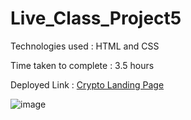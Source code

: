 # Live_Class_Project5

Technologies used : HTML and CSS

Time taken to complete : 3.5 hours

Deployed Link : [Crypto Landing Page](https://tangerine-unicorn-e8d073.netlify.app/)

![image](https://user-images.githubusercontent.com/82273693/189123041-361c8233-9934-48eb-a31f-cd09b0e4d271.png)

